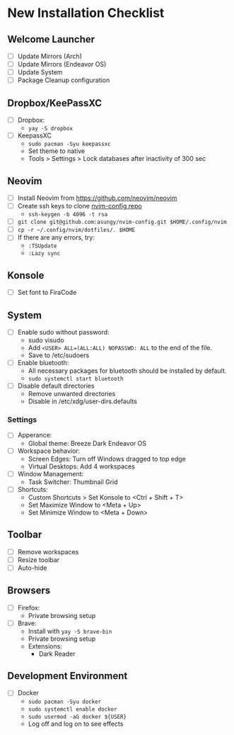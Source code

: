 # New Installation Checklist

## Welcome Launcher
-[ ] Update Mirrors (Arch)
-[ ] Update Mirrors (Endeavor OS)
-[ ] Update System
-[ ] Package Cleanup configuration

## Dropbox/KeePassXC
-[ ] Dropbox:
  - `yay -S dropbox`
-[ ] KeepassXC
  - `sudo pacman -Syu keepassxc`
  - Set theme to native
  - Tools > Settings > Lock databases after inactivity of 300 sec

## Neovim
-[ ] Install Neovim from https://github.com/neovim/neovim
-[ ] Create ssh keys to clone [nvim-config repo](https://github.com/asungy/nvim-config)
  - `ssh-keygen -b 4096 -t rsa`
-[ ] `git clone git@github.com:asungy/nvim-config.git $HOME/.config/nvim`
-[ ] `cp -r ~/.config/nvim/dotfiles/. $HOME`
-[ ] If there are any errors, try:
  - `:TSUpdate`
  - `:Lazy sync`

## Konsole
-[ ] Set font to FiraCode

## System
-[ ] Enable sudo without password:
  - sudo visudo
  - Add `<USER> ALL=(ALL:ALL) NOPASSWD: ALL` to the end of the file.
  - Save to /etc/sudoers
-[ ] Enable bluetooth:
  - All necessary packages for bluetooth should be installed by default.
  - `sudo systemctl start bluetooth`
-[ ] Disable default directories
  - Remove unwanted directories
  - Disable in /etc/xdg/user-dirs.defaults

### Settings
-[ ] Apperance:
  - Global theme: Breeze Dark Endeavor OS
-[ ] Workspace behavior:
  - Screen Edges: Turn off Windows dragged to top edge
  - Virtual Desktops: Add 4 workspaces
-[ ] Window Management:
  - Task Switcher: Thumbnail Grid
-[ ] Shortcuts:
  - Custom Shortcuts > Set Konsole to <Ctrl + Shift + T>
  - Set Maximize Window to <Meta + Up>
  - Set Minimize Window to <Meta + Down>

## Toolbar
-[ ] Remove workspaces
-[ ] Resize toolbar
-[ ] Auto-hide

## Browsers
-[ ] Firefox:
    - Private browsing setup
-[ ] Brave:
  - Install with `yay -S brave-bin`
  - Private browsing setup
  - Extensions:
    - Dark Reader

## Development Environment
-[ ] Docker
  - `sudo pacman -Syu docker`
  - `sudo systemctl enable docker`
  - `sudo usermod -aG docker ${USER}`
  - Log off and log on to see effects
